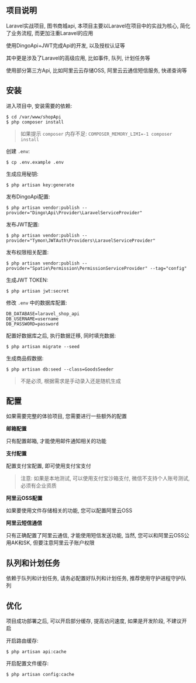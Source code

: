 ## 项目说明

Laravel实战项目, 图书商城api, 本项目主要以Laravel在项目中的实战为核心, 简化了业务流程, 而更加注重Laravel的应用

使用DingoApi+JWT完成Api的开发, 以及授权认证等

其中更是涉及了Laravel的高级应用, 比如事件, 队列, 计划任务等

使用部分第三方Api, 比如阿里云云存储OSS, 阿里云云通信短信服务, 快递查询等

## 安装

进入项目中, 安装需要的依赖:

```
$ cd /var/www/shopApi
$ php composer install
```

> 如果提示 `composer` 内存不足: `COMPOSER_MEMORY_LIMI=-1 composer install`

创建 `.env`:

```
$ cp .env.example .env
```

生成应用秘钥:

```
$ php artisan key:generate
```

发布DingoApi配置:

```
$ php artisan vendor:publish --provider="Dingo\Api\Provider\LaravelServiceProvider"
```

发布JWT配置:

```
$ php artisan vendor:publish --provider="Tymon\JWTAuth\Providers\LaravelServiceProvider"
```

发布权限相关配置:

```
$ php artisan vendor:publish --provider="Spatie\Permission\PermissionServiceProvider" --tag="config"
```

生成JWT TOKEN:

```
$ php artisan jwt:secret
```

修改 `.env` 中的数据库配置:

```
DB_DATABASE=laravel_shop_api
DB_USERNAME=username
DB_PASSWORD=password
```

配置好数据库之后, 执行数据迁移, 同时填充数据:

```
$ php artisan migrate --seed
```

生成商品假数据:

```
$ php artisan db:seed --class=GoodsSeeder
```

> 不是必须, 根据需求是手动录入还是随机生成

## 配置

如果需要完整的体验项目, 您需要进行一些额外的配置

**邮箱配置**

只有配置邮箱, 才能使用邮件通知相关的功能

**支付配置**

配置支付宝配置, 即可使用支付宝支付

> 注意: 如果是本地测试, 可以使用支付宝沙箱支付, 微信不支持个人账号测试, 必须有企业资质

**阿里云OSS配置**

如果要使用文件存储相关的功能, 您可以配置阿里云OSS

**阿里云短信通信**

只有正确配置了阿里云通信, 才能使用短信发送功能, 当然, 您可以和阿里云OSS公用AK和SK, 但要注意阿里云子账户权限

## 队列和计划任务

依赖于队列和计划任务, 请务必配置好队列和计划任务, 推荐使用守护进程守护队列

## 优化

项目成功部署之后, 可以开启部分缓存, 提高访问速度, 如果是开发阶段, 不建议开启

开启路由缓存:

```
$ php artisan api:cache
```

开启配置文件缓存:

```
$ php artisan config:cache
```
